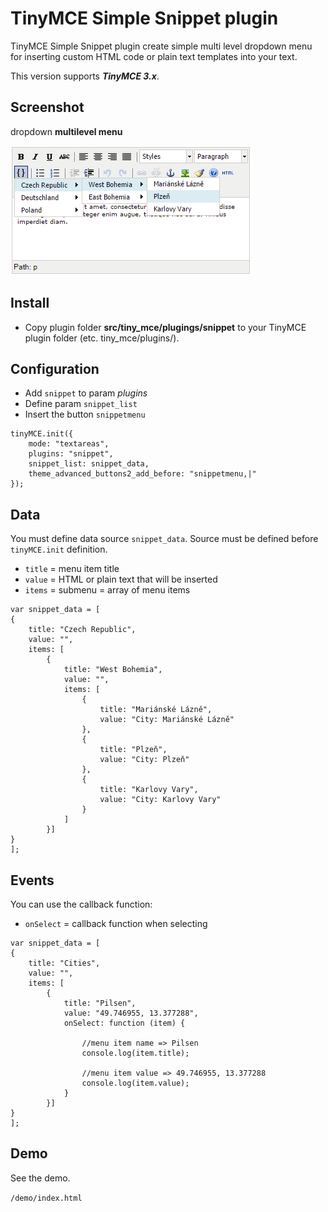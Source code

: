 # TinyMCE Simple Snippet plugin
TinyMCE Simple Snippet plugin create simple multi level dropdown menu for inserting custom HTML code or plain text templates into your text.

This version supports ***TinyMCE 3.x***.

## Screenshot
dropdown **multilevel menu**

![image](screenshot.png)

## Install
* Copy plugin folder **src/tiny_mce/plugings/snippet** to your TinyMCE plugin folder (etc. tiny_mce/plugins/).

## Configuration
- Add `snippet` to param *plugins*
- Define param `snippet_list`
- Insert the button `snippetmenu`
```
tinyMCE.init({
    mode: "textareas",
    plugins: "snippet",
    snippet_list: snippet_data,
    theme_advanced_buttons2_add_before: "snippetmenu,|"
});
```
## Data


You must define data source `snippet_data`. Source must be defined before `tinyMCE.init` definition.
* `title` = menu item title
* `value` = HTML or plain text that will be inserted
* `items` = submenu = array of menu items

```
var snippet_data = [
{
    title: "Czech Republic",
    value: "",
    items: [
        {
            title: "West Bohemia",
            value: "",
            items: [
                {
                    title: "Mariánské Lázně",
                    value: "City: Mariánské Lázně"
                },
                {
                    title: "Plzeň",
                    value: "City: Plzeň"
                },
                {
                    title: "Karlovy Vary",
                    value: "City: Karlovy Vary"
                }
            ]
        }]
}
];
```
## Events


You can use the callback function:

* `onSelect` = callback function when selecting

```
var snippet_data = [
{
    title: "Cities",
    value: "",
    items: [
        {
            title: "Pilsen",
            value: "49.746955, 13.377288",
            onSelect: function (item) {
            
                //menu item name => Pilsen
                console.log(item.title);
                
                //menu item value => 49.746955, 13.377288
                console.log(item.value);
            }
        }]
}
];
```

## Demo

See the demo.

`/demo/index.html`
